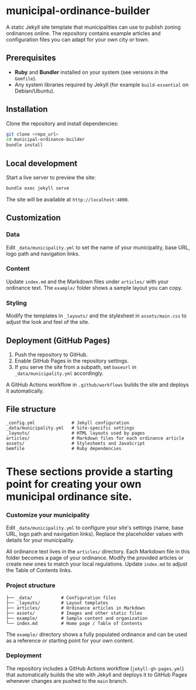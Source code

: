 # municipal-ordinance-builder


A static Jekyll site template that municipalities can use to publish zoning ordinances online. The repository contains example articles and configuration files you can adapt for your own city or town.

## Prerequisites

- **Ruby** and **Bundler** installed on your system (see versions in the `Gemfile`).
- Any system libraries required by Jekyll (for example `build-essential` on Debian/Ubuntu).

## Installation

Clone the repository and install dependencies:

```bash
git clone <repo_url>
cd municipal-ordinance-builder
bundle install
```

## Local development

Start a live server to preview the site:

```bash
bundle exec jekyll serve
```

The site will be available at `http://localhost:4000`.

## Customization

### Data
Edit `_data/municipality.yml` to set the name of your municipality, base URL, logo path and navigation links.

### Content
Update `index.md` and the Markdown files under `articles/` with your ordinance text. The `example/` folder shows a sample layout you can copy.

### Styling
Modify the templates in `_layouts/` and the stylesheet in `assets/main.css` to adjust the look and feel of the site.

## Deployment (GitHub Pages)

1. Push the repository to GitHub.
2. Enable GitHub Pages in the repository settings.
3. If you serve the site from a subpath, set `baseurl` in `_data/municipality.yml` accordingly.

A GitHub Actions workflow in `.github/workflows` builds the site and deploys it automatically.

## File structure

```
_config.yml              # Jekyll configuration
_data/municipality.yml   # Site-specific settings
_layouts/                # HTML layouts used by pages
articles/                # Markdown files for each ordinance article
assets/                  # Stylesheets and JavaScript
Gemfile                  # Ruby dependencies
```

These sections provide a starting point for creating your own municipal ordinance site.
=======
### Customize your municipality
Edit `_data/municipality.yml` to configure your site's settings (name, base URL,
logo path and navigation links). Replace the placeholder values with details for
your municipality.

All ordinance text lives in the `articles/` directory. Each Markdown file in
this folder becomes a page of your ordinance. Modify the provided articles or
create new ones to match your local regulations. Update `index.md` to adjust the
Table of Contents links.

### Project structure

```
├── _data/           # Configuration files
├── _layouts/        # Layout templates
├── articles/        # Ordinance articles in Markdown
├── assets/          # Images and other static files
├── example/         # Sample content and organization
└── index.md         # Home page / Table of Contents
```

The `example/` directory shows a fully populated ordinance and can be used as a
reference or starting point for your own content.

### Deployment

The repository includes a GitHub Actions workflow (`jekyll-gh-pages.yml`) that
automatically builds the site with Jekyll and deploys it to GitHub Pages
whenever changes are pushed to the `main` branch.

